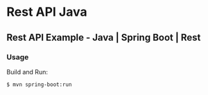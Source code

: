 # Rest API Java
## Rest API Example - Java | Spring Boot | Rest

### Usage

Build and Run:
```
$ mvn spring-boot:run
```
